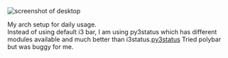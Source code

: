 <img src="duo-desktop.png" alt="screenshot of desktop">
<p>My arch setup for daily usage.<br/>
Instead of using default i3 bar, I am using py3status which has different modules available and much better than i3status.<a href='https://ultrabug.github.io/py3status/'>py3status</a>
  Tried polybar but was buggy for me.
</p>
